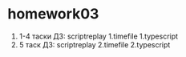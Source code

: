 # homework03
1) 1-4 таски ДЗ:
scriptreplay 1.timefile 1.typescript
2) 5 таск ДЗ:
scriptreplay 2.timefile 2.typescript
